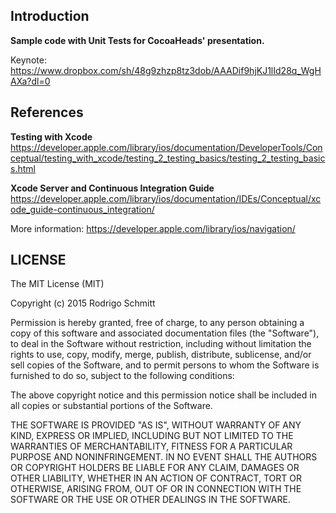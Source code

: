 Introduction
------------

<b>Sample code with Unit Tests for CocoaHeads' presentation.</b>

Keynote: https://www.dropbox.com/sh/48g9zhzp8tz3dob/AAADif9hjKJ1lId28q_WgHAXa?dl=0

References
------------

<b>Testing with Xcode</b><br>
https://developer.apple.com/library/ios/documentation/DeveloperTools/Conceptual/testing_with_xcode/testing_2_testing_basics/testing_2_testing_basics.html

<b>Xcode Server and Continuous Integration Guide</b>
https://developer.apple.com/library/ios/documentation/IDEs/Conceptual/xcode_guide-continuous_integration/

More information: https://developer.apple.com/library/ios/navigation/

LICENSE
--------------

The MIT License (MIT)

Copyright (c) 2015 Rodrigo Schmitt

Permission is hereby granted, free of charge, to any person obtaining a copy
of this software and associated documentation files (the "Software"), to deal
in the Software without restriction, including without limitation the rights
to use, copy, modify, merge, publish, distribute, sublicense, and/or sell
copies of the Software, and to permit persons to whom the Software is
furnished to do so, subject to the following conditions:

The above copyright notice and this permission notice shall be included in all
copies or substantial portions of the Software.

THE SOFTWARE IS PROVIDED "AS IS", WITHOUT WARRANTY OF ANY KIND, EXPRESS OR
IMPLIED, INCLUDING BUT NOT LIMITED TO THE WARRANTIES OF MERCHANTABILITY,
FITNESS FOR A PARTICULAR PURPOSE AND NONINFRINGEMENT. IN NO EVENT SHALL THE
AUTHORS OR COPYRIGHT HOLDERS BE LIABLE FOR ANY CLAIM, DAMAGES OR OTHER
LIABILITY, WHETHER IN AN ACTION OF CONTRACT, TORT OR OTHERWISE, ARISING FROM,
OUT OF OR IN CONNECTION WITH THE SOFTWARE OR THE USE OR OTHER DEALINGS IN THE
SOFTWARE.
